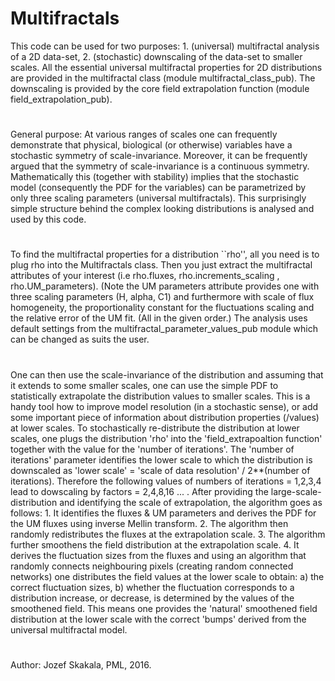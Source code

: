 # Multifractals
This code can be used for two purposes: 1. (universal) multifractal analysis of a 2D data-set, 2. (stochastic) downscaling of the data-set to smaller scales. All the essential universal multifractal properties for 2D distributions are provided in the multifractal class (module multifractal_class_pub). The downscaling is provided by the core field extrapolation function (module field_extrapolation_pub). 
#
General purpose: At various ranges of scales one can frequently demonstrate that physical, biological (or otherwise) variables have a stochastic symmetry of scale-invariance. Moreover, it can be frequently argued that the symmetry of scale-invariance is a continuous symmetry. Mathematically this (together with stability) implies that the stochastic model (consequently the PDF for the variables) can be parametrized by only three scaling parameters (universal multifractals). This surprisingly simple structure behind the complex looking distributions is analysed and used by this code. 
#
To find the multifractal properties for a distribution ``rho'', all you need is to plug rho into the Multifractals class. Then you just extract the multifractal attributes of your interest (i.e rho.fluxes, rho.increments_scaling , rho.UM_parameters). (Note the UM parameters attribute provides one with three scaling parameters (H, alpha, C1) and furthermore with scale of flux homogeneity, the proportionality constant for the fluctuations scaling and the relative error of the UM fit. (All in the given order.) The analysis uses default settings from the multifractal_parameter_values_pub module which can be changed as suits the user. 
#
One can then use the scale-invariance of the distribution and assuming that it extends to some smaller scales, one can use the simple PDF to statistically extrapolate the distribution values to smaller scales. This is a  handy tool how to improve model resolution (in a stochastic sense), or add some important piece of information about distribution properties (/values) at lower scales.  To stochastically re-distribute the distribution at lower scales, one plugs the distribution 'rho' into the 'field_extrapoaltion function' together with the value for the 'number of iterations'. The 'number of iterations' parameter identifies the lower scale to which the distribution is downscaled as 'lower scale' = 'scale of data resolution' / 2**(number of iterations). Therefore the following values of numbers of iterations = 1,2,3,4 lead to dowscaling by factors = 2,4,8,16 ... . After providing the large-scale-distribution and identifying the scale of extrapolation, the algorithm goes as follows: 1. It identifies the fluxes & UM parameters and derives the PDF for the UM fluxes using inverse Mellin transform. 2. The algorithm then randomly redistributes the fluxes at the extrapolation scale. 3. The algorithm further smoothens the field distribution at the extrapolation scale. 4. It derives the fluctuation sizes from the fluxes and using an algorithm that randomly connects neighbouring pixels (creating random connected networks) one distributes the field values at the lower scale to obtain: a) the correct fluctuation sizes, b) whether the fluctuation corresponds to a distribution increase, or decrease, is determined by the values of the smoothened field. This means one provides the 'natural' smoothened field distribution at the lower scale with the correct 'bumps' derived from the universal multifractal model.
#
Author: Jozef Skakala, PML, 2016.
